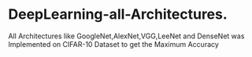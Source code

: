 # DeepLearning-all-Architectures.
All Architectures like GoogleNet,AlexNet,VGG,LeeNet and DenseNet was Implemented on CIFAR-10 Dataset to get the Maximum Accuracy
